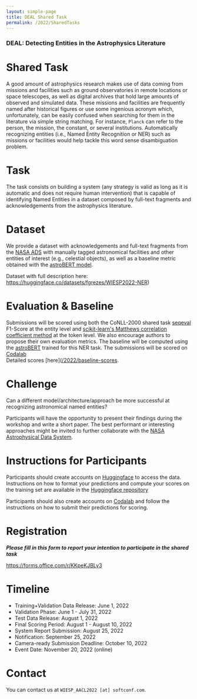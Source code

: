 ```yaml
---
layout: simple-page
title: DEAL Shared Task
permalink: /2022/SharedTasks
---
```


### DEAL: Detecting Entities in the Astrophysics Literature
# Shared Task

A good amount of astrophysics research makes use of data coming from missions and facilities such as ground observatories in remote locations or space telescopes, as well as digital archives that hold large amounts of observed and simulated data. These missions and facilities are frequently named after historical figures or use some ingenious acronym which, unfortunately, can be easily confused when searching for them in the literature via simple string matching. For instance, `Planck` can refer to the person, the mission, the constant, or several institutions. Automatically recognizing entities (i.e., Named Entity Recognition or NER) such as missions or facilities would help tackle this word sense disambiguation problem.

# Task

The task consists on building a system (any strategy is valid as long as it is automatic and does not require human intervention) that is capable of identifying Named Entities in a dataset composed by full-text fragments and acknowledgements from the astrophysics literature.

# Dataset

We provide a dataset with acknowledgements and full-text fragments from the [NASA ADS](https://ui.adsabs.harvard.edu/) with manually tagged astronomical facilities and other entities of interest (e.g., celestial objects), as well as a baseline metric obtained with the [astroBERT model](https://ui.adsabs.harvard.edu/abs/2021arXiv211200590G/abstract). 

Dataset with full description here: https://huggingface.co/datasets/fgrezes/WIESP2022-NER)

# Evaluation & Baseline

Submissions will be scored using both the CoNLL-2000 shared task [seqeval](https://github.com/chakki-works/seqeval) F1-Score at the entity level and [scikit-learn's Matthews correlation coefficient method](https://scikit-learn.org/stable/modules/generated/sklearn.metrics.matthews_corrcoef.html) at the token level. We also encourage authors to propose their own evaluation metrics. The baseline will be computed using the [astroBERT](https://ui.adsabs.harvard.edu/abs/2021arXiv211200590G/abstract) trained for this NER task. The submissions will be scored on [Codalab](https://codalab.lisn.upsaclay.fr/competitions/5062)  
Detailed scores [here]([/2022/baseline-scores](https://ui.adsabs.harvard.edu/WIESP/baseline-scores/).

# Challenge

Can a different model/architecture/approach be more successful at recognizing astronomical named entities?

Participants will have the opportunity to present their findings during the workshop and write a short paper. The best performant or interesting approaches might be invited to further collaborate with the [NASA Astrophysical Data System](https://ui.adsabs.harvard.edu/).

# Instructions for Participants

Participants should create accounts on [Huggingface](https://huggingface.co/datasets) to access the data. Instructions on how to format your predictions and compute your scores on the training set are available in the [Huggingface repository](https://huggingface.co/datasets/fgrezes/WIESP2022-NER) 

Participants should also create accounts on [Codalab](https://codalab.lisn.upsaclay.fr/competitions/5062) and follow the instructions on how to submit their predictions for scoring. 

# Registration

***Please fill in this form to report your intention to participate in the shared task*** 

https://forms.office.com/r/KKpeKJBLy3 

# Timeline

- Training+Validation Data Release: June 1, 2022
- Validation Phase: June 1 - July 31, 2022
- Test Data Release: August 1, 2022
- Final Scoring Period: August 1 - August 10, 2022
- System Report Submission: August 25, 2022
- Notification: September 25, 2022
- Camera-ready Submission Deadline: October 10, 2022
- Event Date: November 20, 2022 (online)

# Contact

You can contact us at `WIESP_AACL2022 [at] softconf.com`.

